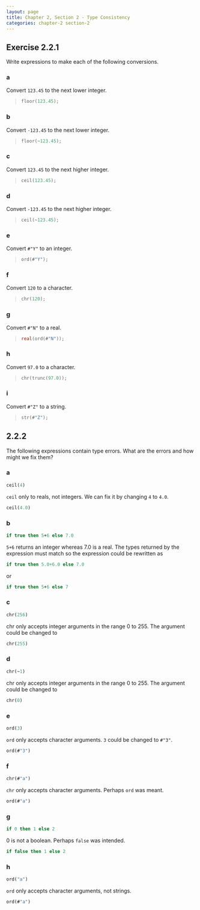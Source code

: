 ```yaml
---
layout: page
title: Chapter 2, Section 2 - Type Consistency
categories: chapter-2 section-2
---
```


## Exercise 2.2.1

Write expressions to make each of the following conversions.

### a

Convert `123.45` to the next lower integer.

> ```sml
> floor(123.45);
> ```

### b

Convert `-123.45` to the next lower integer.

> ```sml
> floor(~123.45);
> ```

### c

Convert `123.45` to the next higher integer.

> ```sml
> ceil(123.45);
> ```

### d

Convert `-123.45` to the next higher integer.

> ```sml
> ceil(~123.45);
> ```

### e

Convert `#"Y"` to an integer.

> ```sml
> ord(#"Y");
> ```

### f

Convert `120` to a character.

> ```sml
> chr(120);
> ```

### g

Convert `#"N"` to a real.

> ```sml
> real(ord(#"N"));
> ```

### h

Convert `97.0` to a character.

> ```sml
> chr(trunc(97.0));
> ```

### i

Convert `#"Z"` to a string.

> ```sml
> str(#"Z");
> ```


## 2.2.2

The following expressions contain type errors. What are the errors and how might we fix them?

### a

```sml
ceil(4)
```

`ceil` only to reals, not integers. We can fix it by changing `4` to `4.0`.

```sml
ceil(4.0)
```

### b

```sml
if true then 5+6 else 7.0
```

`5+6` returns an integer whereas 7.0 is a real. The types returned by the expression must match so the expression could be rewritten as

```sml
if true then 5.0+6.0 else 7.0
```

or

```sml
if true then 5+6 else 7
```

### c

```sml
chr(256)
```

chr only accepts integer arguments in the range 0 to 255. The argument could be changed to

```sml
chr(255)
```

### d

```sml
chr(~1)
```

chr only accepts integer arguments in the range 0 to 255. The argument could be changed to

```sml
chr(0)
```

### e

```sml
ord(3)
```

`ord` only accepts character arguments. `3` could be changed to `#"3"`.

```sml
ord(#"3")
```

### f

```sml
chr(#"a")
```

`chr` only accepts character arguments. Perhaps `ord` was meant.

```sml
ord(#"a")
```

### g

```sml
if 0 then 1 else 2
```
0 is not a boolean. Perhaps `false` was intended.

```sml
if false then 1 else 2
```

### h

```sml
ord("a")
```

`ord` only accepts character arguments, not strings.

```sml
ord(#"a")
```
